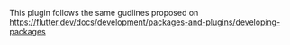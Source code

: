 This plugin follows the same gudlines proposed on https://flutter.dev/docs/development/packages-and-plugins/developing-packages
